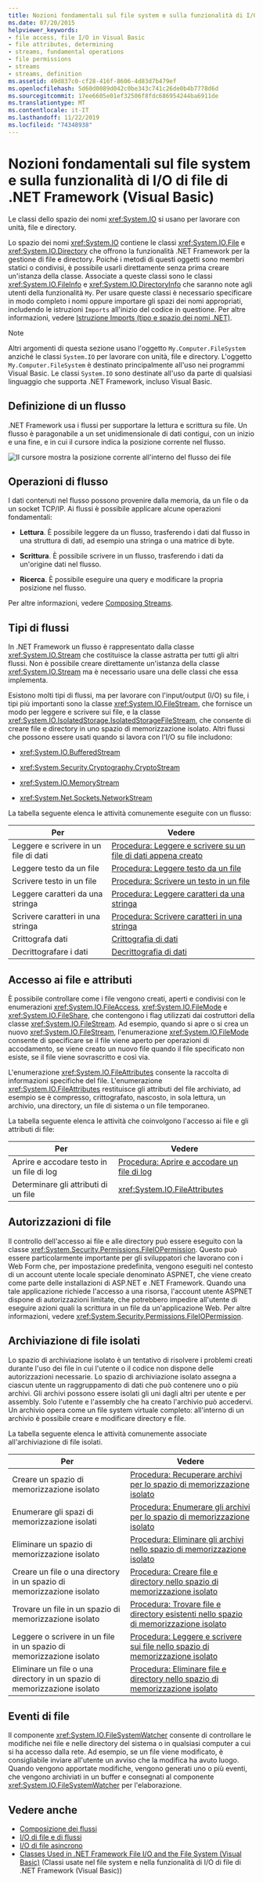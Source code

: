 ```yaml
---
title: Nozioni fondamentali sul file system e sulla funzionalità di I/O di file di di .NET Framework
ms.date: 07/20/2015
helpviewer_keywords:
- file access, file I/O in Visual Basic
- file attributes, determining
- streams, fundamental operations
- file permissions
- streams
- streams, definition
ms.assetid: 49d837c0-cf28-416f-8606-4d83d7b479ef
ms.openlocfilehash: 5d60d0089d042c0be343c741c26de0b4b7778d6d
ms.sourcegitcommit: 17ee6605e01ef32506f8fdc686954244ba6911de
ms.translationtype: MT
ms.contentlocale: it-IT
ms.lasthandoff: 11/22/2019
ms.locfileid: "74348938"
---
```

# <a name="basics-of-net-framework-file-io-and-the-file-system-visual-basic"></a>Nozioni fondamentali sul file system e sulla funzionalità di I/O di file di .NET Framework (Visual Basic)

Le classi dello spazio dei nomi <xref:System.IO> si usano per lavorare con unità, file e directory.

Lo spazio dei nomi <xref:System.IO> contiene le classi <xref:System.IO.File> e <xref:System.IO.Directory> che offrono la funzionalità .NET Framework per la gestione di file e directory. Poiché i metodi di questi oggetti sono membri statici o condivisi, è possibile usarli direttamente senza prima creare un'istanza della classe. Associate a queste classi sono le classi <xref:System.IO.FileInfo> e <xref:System.IO.DirectoryInfo> che saranno note agli utenti della funzionalità `My`. Per usare queste classi è necessario specificare in modo completo i nomi oppure importare gli spazi dei nomi appropriati, includendo le istruzioni `Imports` all'inizio del codice in questione. Per altre informazioni, vedere [Istruzione Imports (tipo e spazio dei nomi .NET)](../../../../visual-basic/language-reference/statements/imports-statement-net-namespace-and-type.md).

> [!NOTE]
> Altri argomenti di questa sezione usano l'oggetto `My.Computer.FileSystem` anziché le classi `System.IO` per lavorare con unità, file e directory. L'oggetto `My.Computer.FileSystem` è destinato principalmente all'uso nei programmi Visual Basic. Le classi `System.IO` sono destinate all'uso da parte di qualsiasi linguaggio che supporta .NET Framework, incluso Visual Basic.

## <a name="definition-of-a-stream"></a>Definizione di un flusso

.NET Framework usa i flussi per supportare la lettura e scrittura su file. Un flusso è paragonabile a un set unidimensionale di dati contigui, con un inizio e una fine, e in cui il cursore indica la posizione corrente nel flusso.

![Il cursore mostra la posizione corrente all'interno del flusso dei file](./media/basics-of-net-framework-file-io-and-the-file-system/filestream-cursor-position.gif)

## <a name="stream-operations"></a>Operazioni di flusso

I dati contenuti nel flusso possono provenire dalla memoria, da un file o da un socket TCP/IP. Ai flussi è possibile applicare alcune operazioni fondamentali:

- **Lettura**. È possibile leggere da un flusso, trasferendo i dati dal flusso in una struttura di dati, ad esempio una stringa o una matrice di byte.

- **Scrittura**. È possibile scrivere in un flusso, trasferendo i dati da un'origine dati nel flusso.

- **Ricerca**. È possibile eseguire una query e modificare la propria posizione nel flusso.

Per altre informazioni, vedere [Composing Streams](../../../../standard/io/composing-streams.md).

## <a name="types-of-streams"></a>Tipi di flussi

In .NET Framework un flusso è rappresentato dalla classe <xref:System.IO.Stream> che costituisce la classe astratta per tutti gli altri flussi. Non è possibile creare direttamente un'istanza della classe <xref:System.IO.Stream> ma è necessario usare una delle classi che essa implementa.

Esistono molti tipi di flussi, ma per lavorare con l'input/output (I/O) su file, i tipi più importanti sono la classe <xref:System.IO.FileStream>, che fornisce un modo per leggere e scrivere sui file, e la classe <xref:System.IO.IsolatedStorage.IsolatedStorageFileStream>, che consente di creare file e directory in uno spazio di memorizzazione isolato. Altri flussi che possono essere usati quando si lavora con l'I/O su file includono:

- <xref:System.IO.BufferedStream>

- <xref:System.Security.Cryptography.CryptoStream>

- <xref:System.IO.MemoryStream>

- <xref:System.Net.Sockets.NetworkStream>

La tabella seguente elenca le attività comunemente eseguite con un flusso:

|Per|Vedere|
|---|---|
|Leggere e scrivere in un file di dati|[Procedura: Leggere e scrivere su un file di dati appena creato](../../../../standard/io/how-to-read-and-write-to-a-newly-created-data-file.md)|
|Leggere testo da un file|[Procedura: Leggere testo da un file](../../../../standard/io/how-to-read-text-from-a-file.md)|
|Scrivere testo in un file|[Procedura: Scrivere un testo in un file](../../../../standard/io/how-to-write-text-to-a-file.md)|
|Leggere caratteri da una stringa|[Procedura: Leggere caratteri da una stringa](../../../../standard/io/how-to-read-characters-from-a-string.md)|
|Scrivere caratteri in una stringa|[Procedura: Scrivere caratteri in una stringa](../../../../standard/io/how-to-write-characters-to-a-string.md)|
|Crittografa dati|[Crittografia di dati](../../../../standard/security/encrypting-data.md)|
|Decrittografare i dati|[Decrittografia di dati](../../../../standard/security/decrypting-data.md)|

## <a name="file-access-and-attributes"></a>Accesso ai file e attributi

È possibile controllare come i file vengono creati, aperti e condivisi con le enumerazioni <xref:System.IO.FileAccess>, <xref:System.IO.FileMode> e <xref:System.IO.FileShare>, che contengono i flag utilizzati dai costruttori della classe <xref:System.IO.FileStream>. Ad esempio, quando si apre o si crea un nuovo <xref:System.IO.FileStream>, l'enumerazione <xref:System.IO.FileMode> consente di specificare se il file viene aperto per operazioni di accodamento, se viene creato un nuovo file quando il file specificato non esiste, se il file viene sovrascritto e così via.

L'enumerazione <xref:System.IO.FileAttributes> consente la raccolta di informazioni specifiche del file. L'enumerazione <xref:System.IO.FileAttributes> restituisce gli attributi del file archiviato, ad esempio se è compresso, crittografato, nascosto, in sola lettura, un archivio, una directory, un file di sistema o un file temporaneo.

La tabella seguente elenca le attività che coinvolgono l'accesso ai file e gli attributi di file:

|Per|Vedere|
|---|---|
|Aprire e accodare testo in un file di log|[Procedura: Aprire e accodare un file di log](../../../../standard/io/how-to-open-and-append-to-a-log-file.md)|
|Determinare gli attributi di un file|<xref:System.IO.FileAttributes>|

## <a name="file-permissions"></a>Autorizzazioni di file

Il controllo dell'accesso ai file e alle directory può essere eseguito con la classe <xref:System.Security.Permissions.FileIOPermission>. Questo può essere particolarmente importante per gli sviluppatori che lavorano con i Web Form che, per impostazione predefinita, vengono eseguiti nel contesto di un account utente locale speciale denominato ASPNET, che viene creato come parte delle installazioni di ASP.NET e .NET Framework. Quando una tale applicazione richiede l'accesso a una risorsa, l'account utente ASPNET dispone di autorizzazioni limitate, che potrebbero impedire all'utente di eseguire azioni quali la scrittura in un file da un'applicazione Web. Per altre informazioni, vedere <xref:System.Security.Permissions.FileIOPermission>.

## <a name="isolated-file-storage"></a>Archiviazione di file isolati

Lo spazio di archiviazione isolato è un tentativo di risolvere i problemi creati durante l'uso dei file in cui l'utente o il codice non dispone delle autorizzazioni necessarie. Lo spazio di archiviazione isolato assegna a ciascun utente un raggruppamento di dati che può contenere uno o più archivi. Gli archivi possono essere isolati gli uni dagli altri per utente e per assembly. Solo l'utente e l'assembly che ha creato l'archivio può accedervi. Un archivio opera come un file system virtuale completo: all'interno di un archivio è possibile creare e modificare directory e file.

La tabella seguente elenca le attività comunemente associate all'archiviazione di file isolati.

|Per|Vedere|
|---|---|
|Creare un spazio di memorizzazione isolato|[Procedura: Recuperare archivi per lo spazio di memorizzazione isolato](../../../../standard/io/how-to-obtain-stores-for-isolated-storage.md)|
|Enumerare gli spazi di memorizzazione isolati|[Procedura: Enumerare gli archivi per lo spazio di memorizzazione isolato](../../../../standard/io/how-to-enumerate-stores-for-isolated-storage.md)|
|Eliminare un spazio di memorizzazione isolato|[Procedura: Eliminare gli archivi nello spazio di memorizzazione isolato](../../../../standard/io/how-to-delete-stores-in-isolated-storage.md)|
|Creare un file o una directory in un spazio di memorizzazione isolato|[Procedura: Creare file e directory nello spazio di memorizzazione isolato](../../../../standard/io/how-to-create-files-and-directories-in-isolated-storage.md)|
|Trovare un file in un spazio di memorizzazione isolato|[Procedura: Trovare file e directory esistenti nello spazio di memorizzazione isolato](../../../../standard/io/how-to-find-existing-files-and-directories-in-isolated-storage.md)|
|Leggere o scrivere in un file in un spazio di memorizzazione isolato|[Procedura: Leggere e scrivere sui file nello spazio di memorizzazione isolato](../../../../standard/io/how-to-read-and-write-to-files-in-isolated-storage.md)|
|Eliminare un file o una directory in un spazio di memorizzazione isolato|[Procedura: Eliminare file e directory nello spazio di memorizzazione isolato](../../../../standard/io/how-to-delete-files-and-directories-in-isolated-storage.md)|

## <a name="file-events"></a>Eventi di file

Il componente <xref:System.IO.FileSystemWatcher> consente di controllare le modifiche nei file e nelle directory del sistema o in qualsiasi computer a cui si ha accesso dalla rete. Ad esempio, se un file viene modificato, è consigliabile inviare all'utente un avviso che la modifica ha avuto luogo. Quando vengono apportate modifiche, vengono generati uno o più eventi, che vengono archiviati in un buffer e consegnati al componente <xref:System.IO.FileSystemWatcher> per l'elaborazione.

## <a name="see-also"></a>Vedere anche

- [Composizione dei flussi](../../../../standard/io/composing-streams.md)
- [I/O di file e di flussi](../../../../standard/io/index.md)
- [I/O di file asincrono](../../../../standard/io/asynchronous-file-i-o.md)
- [Classes Used in .NET Framework File I/O and the File System (Visual Basic)](../../../../visual-basic/developing-apps/programming/drives-directories-files/classes-used-in-net-framework-file-io-and-the-file-system.md) (Classi usate nel file system e nella funzionalità di I/O di file di .NET Framework (Visual Basic))
